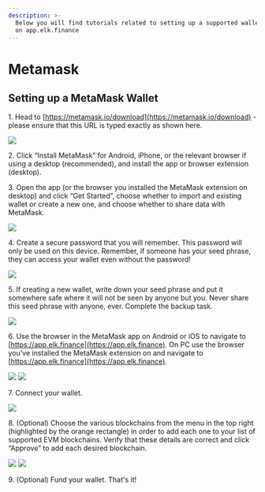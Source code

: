 ```yaml
---
description: >-
  Below you will find tutorials related to setting up a supported wallet for use
  on app.elk.finance
---
```


# Metamask

## Setting up a MetaMask Wallet

1\. Head to [https://metamask.io/download](https://metamask.io/download) - please ensure that this URL is typed exactly as shown here.

![](<../../.gitbook/assets/image (46).png>)

2\. Click “Install MetaMask” for Android, iPhone, or the relevant browser if using a desktop (recommended), and install the app or browser extension (desktop).

3\. Open the app (or the browser you installed the MetaMask extension on desktop) and click “Get Started”, choose whether to import and existing wallet or create a new one, and choose whether to share data with MetaMask.

![](<../../.gitbook/assets/image (36).png>)

4\. Create a secure password that you will remember. This password will only be used on this device. Remember, if someone has your seed phrase, they can access your wallet even without the password!

![](<../../.gitbook/assets/image (38).png>)

5\. If creating a new wallet, write down your seed phrase and put it somewhere safe where it will not be seen by anyone but you. Never share this seed phrase with anyone, ever. Complete the backup task.

![](<../../.gitbook/assets/image (28).png>)

6\. Use the browser in the MetaMask app on Android or iOS to navigate to [https://app.elk.finance](https://app.elk.finance). On PC use the browser you’ve installed the MetaMask extension on and navigate to [https://app.elk.finance](https://app.elk.finance).

![](<../../.gitbook/assets/image (45).png>) ![](<../../.gitbook/assets/image (43).png>)

7\. Connect your wallet.

![](<../../.gitbook/assets/image (37).png>)

8\. (Optional) Choose the various blockchains from the menu in the top right (highlighted by the orange rectangle) in order to add each one to your list of supported EVM blockchains. Verify that these details are correct and click “Approve” to add each desired blockchain.

![](<../../.gitbook/assets/image (26).png>) ![](<../../.gitbook/assets/image (17).png>)

9\. (Optional) Fund your wallet. That's it!
